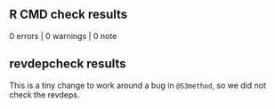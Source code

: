 ## R CMD check results

0 errors | 0 warnings | 0 note

## revdepcheck results

This is a tiny change to work around a bug in `@S3method`, so we did not check the revdeps.

